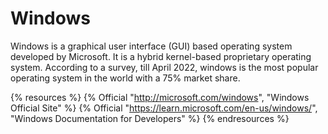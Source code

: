 # Windows

Windows is a graphical user interface (GUI) based operating system developed by Microsoft. It is a hybrid kernel-based proprietary operating system. According to a survey, till April 2022, windows is the most popular operating system in the world with a 75% market share.

{% resources %}
  {% Official "http://microsoft.com/windows", "Windows Official Site" %}
  {% Official "https://learn.microsoft.com/en-us/windows/", "Windows Documentation for Developers" %}
{% endresources %}
